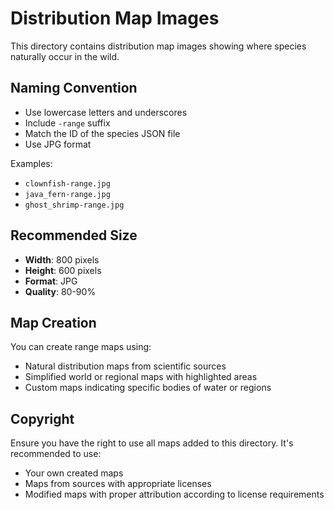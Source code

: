 # Distribution Map Images

This directory contains distribution map images showing where species naturally occur in the wild.

## Naming Convention

- Use lowercase letters and underscores
- Include `-range` suffix
- Match the ID of the species JSON file
- Use JPG format

Examples:

- `clownfish-range.jpg`
- `java_fern-range.jpg`
- `ghost_shrimp-range.jpg`

## Recommended Size

- **Width**: 800 pixels
- **Height**: 600 pixels
- **Format**: JPG
- **Quality**: 80-90%

## Map Creation

You can create range maps using:

- Natural distribution maps from scientific sources
- Simplified world or regional maps with highlighted areas
- Custom maps indicating specific bodies of water or regions

## Copyright

Ensure you have the right to use all maps added to this directory.
It's recommended to use:

- Your own created maps
- Maps from sources with appropriate licenses
- Modified maps with proper attribution according to license requirements
